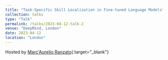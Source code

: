 ```yaml
---
title: "Task-Specific Skill Localization in Fine-tuned Language Models"
collection: talks
type: "Talk"
permalink: /talks/2023-04-12-talk-2
venue: "DeepMind, London"
date: 2023-04-12
location: "London"
---
```


Hosted by [Marc'Aurelio Ranzato](https://ranzato.github.io/){:target="_blank"}
